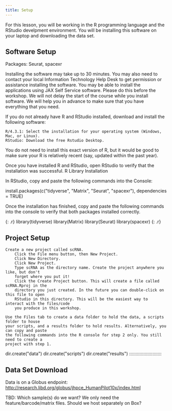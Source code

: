 ```yaml
---
title: Setup
---
```


For this lesson, you will be working in the R programming language and the RStudio
develpment environment. You will be installing this software on your laptop and
downloading the data set.

## Software Setup
Packages: Seurat, spacexr

Installing the software may take up to 30 minutes. You may also need to contact your local 
Information Technology Help Desk to get permission or assistance installing the software. 
You may be able to install the applications using JAX Self Service software. Please do this 
before the workshop. We will not delay the start of the course while you install software. 
We will help you in advance to make sure that you have everything that you need.

If you do not already have R and RStudio installed, download and install the following software:

    R/4.3.1: Select the installation for your operating system (Windows, Mac, or Linux).
    RStudio: Download the free Rstudio Desktop.

You do not need to install this exact version of R, but it would be good to make sure your R 
is relatively recent (say, updated within the past year).

Once you have installed R and RStudio, open RStudio to verify that the installation was 
successful.
R Library Installation

In RStudio, copy and paste the following commands into the Console:

install.packages(c("tidyverse", "Matrix", "Seurat", "spacexr"), dependencies = TRUE)

Once the installation has finished, copy and paste the following commands into the 
console to verify that both packages installed correctly.

{: .r}
library(tidyverse)
library(Matrix)
library(Seurat)
library(spacexr)
{: .r}

## Project Setup

    Create a new project called scRNA.
        Click the File menu button, then New Project.
        Click New Directory.
        Click New Project.
        Type scRNA as the directory name. Create the project anywhere you like, but don't 
        forget where you put it!
        Click the Create Project button. This will create a file called scRNA.Rproj in the 
        directory you just created. In the future you can double-click on this file to open 
        RStudio in this directory. This will be the easiest way to interact with the files/code 
        you produce in this workshop.

    Use the Files tab to create a data folder to hold the data, a scripts folder to house 
    your scripts, and a results folder to hold results. Alternatively, you can copy and paste 
    the following commands into the R console for step 2 only. You still need to create a 
    project with step 1.

dir.create("data")
dir.create("scripts")
dir.create("results")
:::::::::::::::::::::::::

## Data Set Download

<!--
FIXME: place any data you want learners to use in `episodes/data` and then use
       a relative link ( [data zip file](data/lesson-data.zip) ) to provide a
       link to it, replacing the example.com link.
-->

Data is on a Globus endpoint:
http://research.libd.org/globus/jhpce_HumanPilot10x/index.html

TBD: Which sample(s) do we want? We only need the feature/barcode/matrix files.
Should we host separately on Box?
